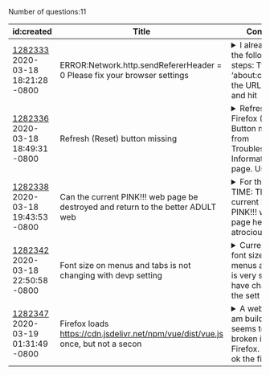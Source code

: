 Number of questions:11

| id:created | Title | Content | Tags |
| --- | --- | --- | --- |
| [1282333](https://support.mozilla.org/questions/1282333)<br>2020-03-18 18:21:28 -0800 | ERROR:Network.http.sendRefererHeader = 0 Please fix your browser settings |<details><summary>I already did the following steps:   Type ‘about:config’ in the URL bar, and hit</summary> enter (you may have to click though a, ‘I’ll be careful, I promise!’ warning)   In the search bar type ‘network.http.sendRefererHeader’   Double-click on the ‘network.http.sendRefererHeader’ pr...</details> | [firefox-740](https://support.mozilla.org/en-US/questions/firefox?tagged=firefox-740);[websites](https://support.mozilla.org/en-US/questions/firefox?tagged=websites);[desktop](https://support.mozilla.org/en-US/questions/firefox?tagged=desktop);[windows-10](https://support.mozilla.org/en-US/questions/firefox?tagged=windows-10);|
| [1282336](https://support.mozilla.org/questions/1282336)<br>2020-03-18 18:49:31 -0800 | Refresh (Reset) button missing |<details><summary>Refresh Firefox (Reset) Button missing from Troubleshooting Information page. Us</summary>ing Firefox PortableApp 74.0 in Safe Mode.</details> | [firefox-740](https://support.mozilla.org/en-US/questions/firefox?tagged=firefox-740);[desktop](https://support.mozilla.org/en-US/questions/firefox?tagged=desktop);[fix-problems](https://support.mozilla.org/en-US/questions/firefox?tagged=fix-problems);[windows-10](https://support.mozilla.org/en-US/questions/firefox?tagged=windows-10);|
| [1282338](https://support.mozilla.org/questions/1282338)<br>2020-03-18 19:43:53 -0800 | Can the current PINK!!! web page be destroyed and return to the better ADULT web |<details><summary>For the THIRD TIME: The current Firefox PINK!!! web page header is atrocious. I </summary>am NOT a child and this web page is an insult to users.The icons at the top left hand corner are difficult to read but now they are worse. PLEASE return to the previous ADULT web page that was so muc...</details> | [firefox-740](https://support.mozilla.org/en-US/questions/firefox?tagged=firefox-740);[other](https://support.mozilla.org/en-US/questions/firefox?tagged=other);[desktop](https://support.mozilla.org/en-US/questions/firefox?tagged=desktop);[windows-10](https://support.mozilla.org/en-US/questions/firefox?tagged=windows-10);|
| [1282342](https://support.mozilla.org/questions/1282342)<br>2020-03-18 22:50:58 -0800 | Font size on menus and tabs is not changing with devp setting |<details><summary>Currently the font size on menus and tabs is very small. I have changed the sett</summary>ing in the following location and it changes the frame sizes / icons etc but not the font.layout.css.devPixelsPerPx</details> | [firefox-740](https://support.mozilla.org/en-US/questions/firefox?tagged=firefox-740);[other](https://support.mozilla.org/en-US/questions/firefox?tagged=other);[desktop](https://support.mozilla.org/en-US/questions/firefox?tagged=desktop);|
| [1282347](https://support.mozilla.org/questions/1282347)<br>2020-03-19 01:31:49 -0800 | Firefox loads https://cdn.jsdelivr.net/npm/vue/dist/vue.js once, but not a secon |<details><summary>A web app I am building seems to be broken in Firefox. It loads ok the first tim</summary>e, but not the second.I checked the console and I found I get an error message that says: Loading failed for the <script> with source “https://cdn.jsdelivr.net/npm/vue/dist/vue.js”.I tried loading ...</details> | [firefox-740](https://support.mozilla.org/en-US/questions/firefox?tagged=firefox-740);[desktop](https://support.mozilla.org/en-US/questions/firefox?tagged=desktop);[privacy-and-security_1](https://support.mozilla.org/en-US/questions/firefox?tagged=privacy-and-security_1);[mac-os](https://support.mozilla.org/en-US/questions/firefox?tagged=mac-os);|
| [1282348](https://support.mozilla.org/questions/1282348)<br>2020-03-19 01:36:54 -0800 | autoplay options have effect - cnn.com, etc |<details><summary>I have never been able to get autoplay options to prevent blasting out audio whe</summary>n stumbling onto a malicious website like CNN. This is a major privacy problem as perhaps you don't want the world to know you are studying how to seek legal or medical help etc with audio blasting ou...</details> | [firefox-740](https://support.mozilla.org/en-US/questions/firefox?tagged=firefox-740);[desktop](https://support.mozilla.org/en-US/questions/firefox?tagged=desktop);[privacy-and-security_1](https://support.mozilla.org/en-US/questions/firefox?tagged=privacy-and-security_1);[windows-10](https://support.mozilla.org/en-US/questions/firefox?tagged=windows-10);|
| [1282349](https://support.mozilla.org/questions/1282349)<br>2020-03-19 01:45:13 -0800 | about:logins hangs |<details><summary>when i try to manage my logins, the about:logins page hangs and never loads.  al</summary>l other about pages work fine.  i am using 68.6.0esr (64-bit) on this computer, but i use the latest firefox normally and i have firefox sync.  i have never enabled syncing of logins, only history.  i...</details> | [other](https://support.mozilla.org/en-US/questions/firefox?tagged=other);[desktop](https://support.mozilla.org/en-US/questions/firefox?tagged=desktop);[linux](https://support.mozilla.org/en-US/questions/firefox?tagged=linux);|
| [1282353](https://support.mozilla.org/questions/1282353)<br>2020-03-19 02:50:18 -0800 | I have many (>50) tabs open in a window - and need a better & easier way to rear |<details><summary>I keep many tabs open, as a part of many activities I work on, all within my pri</summary>mary-use window. Additional windows contain other secondary clusters of pending projects. When trying to rearrange my work (=tabs), dragging a tab with the mouse across 50 other tabs is quite cumberso...</details> | [tabs](https://support.mozilla.org/en-US/questions/firefox?tagged=tabs);[firefox-740](https://support.mozilla.org/en-US/questions/firefox?tagged=firefox-740);[desktop](https://support.mozilla.org/en-US/questions/firefox?tagged=desktop);[mac-os](https://support.mozilla.org/en-US/questions/firefox?tagged=mac-os);|
| [1282354](https://support.mozilla.org/questions/1282354)<br>2020-03-19 02:53:53 -0800 | Firefox does not allow me to log out from Hotmail |<details><summary>Normally when leaving Hotmail I click on my user name and am presented with a nu</summary>mber of options including "Sign Out". Now no options are presented, but Microsoft Edge does show these options and I can log out with no problem. Can anyone help?</details> | [firefox-740](https://support.mozilla.org/en-US/questions/firefox?tagged=firefox-740);[other](https://support.mozilla.org/en-US/questions/firefox?tagged=other);[desktop](https://support.mozilla.org/en-US/questions/firefox?tagged=desktop);[windows-10](https://support.mozilla.org/en-US/questions/firefox?tagged=windows-10);|
| [1282355](https://support.mozilla.org/questions/1282355)<br>2020-03-19 03:11:09 -0800 | removed sites links from firefox start page |<details><summary>hi everybody. just goofed while removing one "site link tab" from firefox's star</summary>t page: clicked the wrong command and deleted all instead; now it seems that it also disabled the automatic "recording of the prefered sites" -i don't know the exact name of it even in italian- on fir...</details> | [firefox-740](https://support.mozilla.org/en-US/questions/firefox?tagged=firefox-740);[customize](https://support.mozilla.org/en-US/questions/firefox?tagged=customize);[desktop](https://support.mozilla.org/en-US/questions/firefox?tagged=desktop);[windows-10](https://support.mozilla.org/en-US/questions/firefox?tagged=windows-10);|
| [1282358](https://support.mozilla.org/questions/1282358)<br>2020-03-19 04:27:29 -0800 | Cannot use our self signed client certificates |<details><summary>In order to monitor our application at client sites, we have added a monitoring </summary>page (using apache). To prevent preying eyes, we require clients to identify them selves using a client certificate. This used to work until a few weeks ago, but now we are having problems using firef...</details> | [firefox-740](https://support.mozilla.org/en-US/questions/firefox?tagged=firefox-740);[desktop](https://support.mozilla.org/en-US/questions/firefox?tagged=desktop);[privacy-and-security_1](https://support.mozilla.org/en-US/questions/firefox?tagged=privacy-and-security_1);[windows-10](https://support.mozilla.org/en-US/questions/firefox?tagged=windows-10);|
